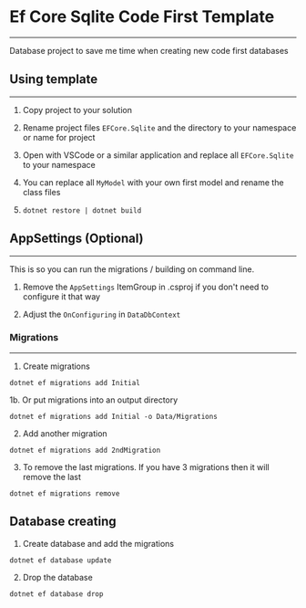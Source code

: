 # Ef Core Sqlite Code First Template
---

Database project to save me time when creating new code first databases

## Using template
---

1. Copy project to your solution

2. Rename project files `EFCore.Sqlite` and the directory to your namespace or name for project

3. Open with VSCode or a similar application and replace all `EFCore.Sqlite` to your namespace

4. You can replace all `MyModel` with your own first model and rename the class files

5. `dotnet restore | dotnet build`

## AppSettings (Optional)
---

This is so you can run the migrations / building on command line.

1. Remove the `AppSettings` ItemGroup in .csproj if you don't need to configure it that way

2. Adjust the `OnConfiguring` in `DataDbContext`

### Migrations
---

1. Create migrations 

`dotnet ef migrations add Initial`

1b. Or put migrations into an output directory

`dotnet ef migrations add Initial -o Data/Migrations`

2. Add another migration

`dotnet ef migrations add 2ndMigration`

3. To remove the last migrations. If you have 3 migrations then it will remove the last

`dotnet ef migrations remove`

## Database creating

1. Create database and add the migrations

`dotnet ef database update`

2. Drop the database

`dotnet ef database drop`